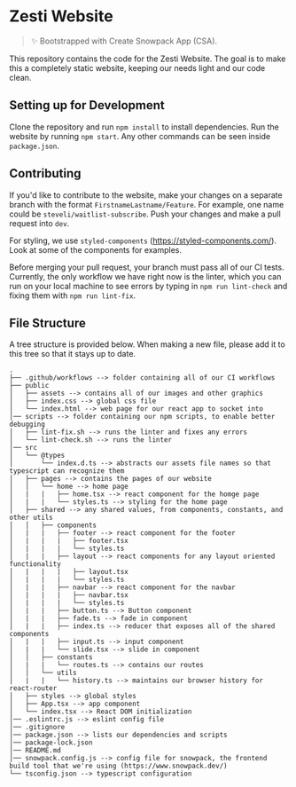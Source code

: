 # Zesti Website

> ✨ Bootstrapped with Create Snowpack App (CSA).

This repository contains the code for the Zesti Website. The goal is to make this a completely static website, keeping our needs light and our code clean.

## Setting up for Development

Clone the repository and run `npm install` to install dependencies. Run the website by running `npm start`. Any other commands can be seen inside `package.json`.

## Contributing

If you'd like to contribute to the website, make your changes on a separate branch with the format `FirstnameLastname/Feature`. For example, one name could be `steveli/waitlist-subscribe`. Push your changes and make a pull request into `dev`.

For styling, we use `styled-components` (https://styled-components.com/). Look at some of the components for examples.

Before merging your pull request, your branch must pass all of our CI tests. Currently, the only workflow we have right now is the linter, which you can run on your local machine to see errors by typing in `npm run lint-check` and fixing them with `npm run lint-fix`.

## File Structure

A tree structure is provided below. When making a new file, please add it to this tree so that it stays up to date.

```
.
├── .github/workflows --> folder containing all of our CI workflows
├── public
│   ├── assets --> contains all of our images and other graphics
│   ├── index.css --> global css file
│   └── index.html --> web page for our react app to socket into
│── scripts --> folder containing our npm scripts, to enable better debugging
│   ├── lint-fix.sh --> runs the linter and fixes any errors
│   └── lint-check.sh --> runs the linter
│── src
│   └── @types
│       └── index.d.ts --> abstracts our assets file names so that typescript can recognize them
│   ├── pages --> contains the pages of our website
│   │   └── home --> home page
│   |   |   ├── home.tsx --> react component for the homge page
│   |   |   └── styles.ts --> styling for the home page
│   ├── shared --> any shared values, from components, constants, and other utils
│   │   ├── components
│   |   |   ├── footer --> react component for the footer
│   |   |   |   ├── footer.tsx
│   |   |   |   └── styles.ts
│   |   |   ├── layout --> react components for any layout oriented functionality
│   |   |   |   ├── layout.tsx
│   |   |   |   └── styles.ts
│   |   |   ├── navbar --> react component for the navbar
│   |   |   |   ├── navbar.tsx
│   |   |   |   └── styles.ts
│   |   |   ├── button.ts --> Button component
│   |   |   ├── fade.ts --> fade in component
│   |   |   ├── index.ts --> reducer that exposes all of the shared components
│   |   |   ├── input.ts --> input component
│   |   |   └── slide.tsx --> slide in component
│   │   ├── constants
│   |   |   └── routes.ts --> contains our routes
│   │   └── utils
│   |   |   └── history.ts --> maintains our browser history for react-router
│   ├── styles --> global styles
│   ├── App.tsx --> app component
│   └── index.tsx --> React DOM initialization
│── .eslintrc.js --> eslint config file
│── .gitignore
│── package.json --> lists our dependencies and scripts
│── package-lock.json
│── README.md
│── snowpack.config.js --> config file for snowpack, the frontend build tool that we're using (https://www.snowpack.dev/)
└── tsconfig.json --> typescript configuration

```
